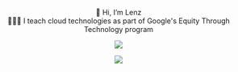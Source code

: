 <!---
<p align="center"> <img width=450 height=300 src="https://nanotek.ca/wp-content/uploads/2020/09/Cloud.jpg" alt="The State of Cloud Computing in 2020 - Nanotek"/>
</p>
--->
<!---
<img src="https://www.praetorian.com/wp-content/uploads/2021/01/5fd8c4a5b4ec753ee2f76987_GCP-Privilege-Esc-500x333-1.png" alt="Google Cloud Platform (GCP) Service Account-based Privilege Escalation  paths - Praetorian"/>
--->
<!---
<img width=300 height=300 src="https://thumbor.forbes.com/thumbor/960x0/https%3A%2F%2Fspecials-images.forbesimg.com%2Fimageserve%2F6050e7521b92b873a83221f7%2FCreative-background--the-image-of-the-hologram-of-the-cloud--blue-background--The%2F960x0.jpg%3Ffit%3Dscale" alt="Good Data Drives Cloud Computing In Manufacturing"/>
--->

<p align="center">
  👋 Hi, I’m Lenz<br>
  👨🏾‍🏫 I teach cloud technologies as part of Google's Equity Through Technology program  
</p>

<p align="center">
  <a href="https://www.linkedin.com/in/lenztpaul/"><img src="https://img.shields.io/badge/LinkedIn-0077B5?style=for-the-badge&logo=linkedin&logoColor=white"></img></a>
</p>


<!---
<p align="center">
  👀 I’m interested in cloud technologies, systems programming, and blockchain tecnnologies
</p>
  <ul>
    <li>👋 Hi, I’m Lenz</li>  
    <li>👀 I’m interested in cloud technologies, systems programming, and blockchain tecnnologies</li>
    <li>📫 How to reach me <a href="https://linkedin.com"><img src="https://img.shields.io/badge/LinkedIn-0077B5?style=for-the-badge&logo=linkedin&logoColor=white"></img></a></li>
  </ul>
</p>
--->

<p align="center">
<img src="https://github-readme-stats.vercel.app/api?username=cachemeinthecloud&show_icons=true&theme=tokyonight&count_private=true"></img>
</br>
</p>


<!---
- 🌱 I’m currently learning ...
- 💞️ I’m looking to collaborate on ...
--->



<!---
![Lenz Paul's GitHub stats](https://github-readme-stats.vercel.app/api?username=cachemeinthecloud&show_icons=true&theme=tokyonight&count_private=true)
[![Top Langs](https://github-readme-stats.vercel.app/api/top-langs/?username=cachemeinthecloud&hide=jupyter%20notebook,html&layout=compact&theme=tokyonight)](https://github.com/anuraghazra/github-readme-stats)
--->


<!---
- 👋 Hi, I’m @cachemeinthecloud
- 👀 I’m interested in ...
- 🌱 I’m currently learning ...
- 💞️ I’m looking to collaborate on ...
- 📫 How to reach me ...
--->

<!---
cachemeinthecloud/cachemeinthecloud is a ✨ special ✨ repository because its `README.md` (this file) appears on your GitHub profile.
You can click the Preview link to take a look at your changes.
--->
